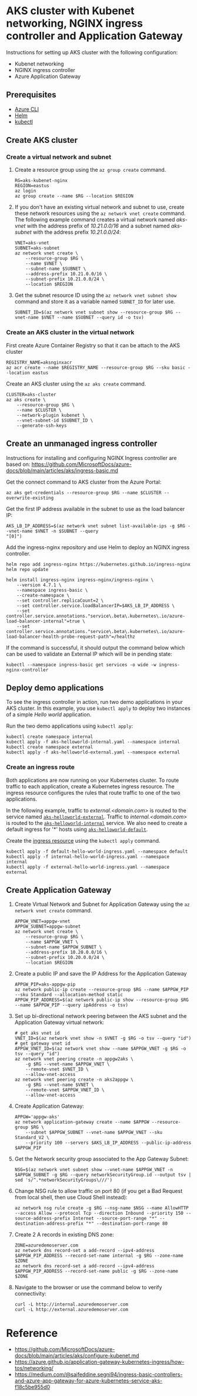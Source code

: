 # AKS cluster with Kubenet networking, NGINX ingress controller and Application Gateway
Instructions for setting up AKS cluster with the following configuration:
* Kubenet networking
* NGINX ingress controller
* Azure Application Gateway

## Prerequisites
* [Azure CLI](https://learn.microsoft.com/en-us/cli/azure/)
* [Helm](https://helm.sh/docs/intro/install/)
* [kubectl](https://kubernetes.io/docs/tasks/tools/)

## Create AKS cluster

### Create a virtual network and subnet

1. Create a resource group using the `az group create` command.

    ```azurecli-interactive
    RG=aks-kubenet-nginx
    REGION=eastus
    az login
    az group create --name $RG --location $REGION
    ```

1. If you don't have an existing virtual network and subnet to use, create these network resources using the `az network vnet create` command. The following example command creates a virtual network named *aks-vnet* with the address prefix of *10.21.0.0/16* and a subnet named *aks-subnet* with the address prefix *10.21.0.0/24*:

    ```azurecli-interactive
    VNET=aks-vnet
    SUBNET=aks-subnet
    az network vnet create \
        --resource-group $RG \
        --name $VNET \
        --subnet-name $SUBNET \
        --address-prefix 10.21.0.0/16 \
        --subnet-prefix 10.21.0.0/24 \
        --location $REGION
    ```

1. Get the subnet resource ID using the `az network vnet subnet show` command and store it as a variable named `SUBNET_ID` for later use.

    ```azurecli-interactive
    SUBNET_ID=$(az network vnet subnet show --resource-group $RG --vnet-name $VNET --name $SUBNET --query id -o tsv)
    ```

### Create an AKS cluster in the virtual network
First create Azure Container Registry so that it can be attach to the AKS cluster

```
REGISTRY_NAME=aksnginxacr
az acr create --name $REGISTRY_NAME --resource-group $RG --sku basic --location eastus
```

Create an AKS cluster using the `az aks create` command.

```azurecli-interactive
CLUSTER=aks-cluster
az aks create \
    --resource-group $RG \
    --name $CLUSTER \
    --network-plugin kubenet \
    --vnet-subnet-id $SUBNET_ID \
    --generate-ssh-keys 
```

## Create an unmanaged ingress controller
Instructions for installing and configuring NGINX Ingress controller are based on: https://github.com/MicrosoftDocs/azure-docs/blob/main/articles/aks/ingress-basic.md

Get the connect command to AKS cluster from the Azure Portal:

```
az aks get-credentials --resource-group $RG --name $CLUSTER --overwrite-existing
```

Get the first IP address available in the subnet to use as the load balancer IP:
```
AKS_LB_IP_ADDRESS=$(az network vnet subnet list-available-ips -g $RG --vnet-name $VNET -n $SUBNET --query
"[0]")
```

Add the ingress-nginx repository and use Helm to deploy an NGINX ingress controller. 

```console
helm repo add ingress-nginx https://kubernetes.github.io/ingress-nginx
helm repo update

helm install ingress-nginx ingress-nginx/ingress-nginx \
    --version 4.7.1 \
    --namespace ingress-basic \
    --create-namespace \
    --set controller.replicaCount=2 \
    --set controller.service.loadBalancerIP=$AKS_LB_IP_ADDRESS \
    --set controller.service.annotations."service\.beta\.kubernetes\.io/azure-load-balancer-internal"=true \
    --set controller.service.annotations."service\.beta\.kubernetes\.io/azure-load-balancer-health-probe-request-path"=/healthz 
```

If the command is successful, it should output the command below which can be used to validate an External IP which will be in pending state:

```
kubectl --namespace ingress-basic get services -o wide -w ingress-nginx-controller
```

## Deploy demo applications

To see the ingress controller in action, run two demo applications in your AKS cluster. In this example, you use `kubectl apply` to deploy two instances of a simple *Hello world* application.

Run the two demo applications using `kubectl apply`:

```console
kubectl create namespace internal
kubectl apply -f aks-helloworld-internal.yaml --namespace internal
kubectl create namespace external
kubectl apply -f aks-helloworld-external.yaml --namespace external
```

### Create an ingress route

Both applications are now running on your Kubernetes cluster. To route traffic to each application, create a Kubernetes ingress resource. The ingress resource configures the rules that route traffic to one of the two applications.

In the following example, traffic to *external.<domain.com>* is routed to the service named [`aks-helloworld-external`](aks-helloworld-external.yaml). Traffic to *internal.<domain.com>* is routed to the [`aks-helloworld-internal`](aks-helloworld-internal.yaml) service. We also need to create a default ingress for '*' hosts using [`aks-helloworld-default`](aks-helloworld-default.yaml).

Create the [ingress resource](host-hello-world-ingress.yaml) using the `kubectl apply` command.

```
kubectl apply -f default-hello-world-ingress.yaml --namespace default
kubectl apply -f internal-hello-world-ingress.yaml --namespace internal
kubectl apply -f external-hello-world-ingress.yaml --namespace external
```

## Create Application Gateway

1. Create Virtual Network and Subnet for Application Gateway using the `az network vnet create` command. 

    ```azurecli-interactive
    APPGW_VNET=appgw-vnet
    APPGW_SUBNET=appgw-subnet
    az network vnet create \
        --resource-group $RG \
        --name $APPGW_VNET \
        --subnet-name $APPGW_SUBNET \
        --address-prefix 10.20.0.0/16 \
        --subnet-prefix 10.20.0.0/24 \
        --location $REGION
    ```

1. Create a public IP and save the IP Address for the Application Gateway

    ```console
    APPGW_PIP=aks-appgw-pip
    az network public-ip create --resource-group $RG --name $APPGW_PIP --sku Standard --allocation-method static
    APPGW_PIP_ADDRESS=$(az network public-ip show --resource-group $RG --name $APPGW_PIP --query ipAddress -o tsv)
    ```

1. Set up bi-directional network peering between the AKS subnet and the Application Gateway virtual network:

    ```command
    # get aks vnet id 
    VNET_ID=$(az network vnet show -n $VNET -g $RG -o tsv --query "id")
    # get gateway vnet id
    APPGW_VNET_ID=$(az network vnet show --name $APPGW_VNET -g $RG -o tsv --query "id")
    az network vnet peering create -n appgw2aks \
        -g $RG --vnet-name $APPGW_VNET \
        --remote-vnet $VNET_ID \
        --allow-vnet-access
    az network vnet peering create -n aks2appgw \
        -g $RG --vnet-name $VNET \
        --remote-vnet $APPGW_VNET_ID \
        --allow-vnet-access
    ```

1. Create Application Gateway:
    ```
    APPGW='appgw-aks' 
    az network application-gateway create --name $APPGW --resource-group $RG \
        --subnet $APPGW_SUBNET --vnet-name $APPGW_VNET --sku Standard_V2 \
        --priority 100 --servers $AKS_LB_IP_ADDRESS --public-ip-address $APPGW_PIP
    ```

1. Get the Network security group associated to the App Gateway Subnet:
    ```
    NSG=$(az network vnet subnet show --vnet-name $APPGW_VNET -n $APPGW_SUBNET -g $RG --query networkSecurityGroup.id --output tsv | sed 's/^.*networkSecurityGroups\///')
    ```

1. Change NSG rule to allow traffic on port 80 (if you get a Bad Request from local shell, then use Cloud Shell instead):
    ```
    az network nsg rule create -g $RG --nsg-name $NSG --name AllowHTTP --access Allow --protocol Tcp --direction Inbound --priority 150 --source-address-prefix Internet --source-port-range "*" --destination-address-prefix "*" --destination-port-range 80
    ```

1. Create 2 A records in existing DNS zone:
    ```
    ZONE=azuredemoserver.com
    az network dns record-set a add-record --ipv4-address $APPGW_PIP_ADDRESS --record-set-name internal -g $RG --zone-name $ZONE
    az network dns record-set a add-record --ipv4-address $APPGW_PIP_ADDRESS --record-set-name public -g $RG --zone-name $ZONE
    ```

1. Navigate to the browser or use the command below to verify connectivity:
    ```
    curl -L http://internal.azuredemoserver.com
    curl -L http://external.azuredemoserver.com
    ```


# Reference
* https://github.com/MicrosoftDocs/azure-docs/blob/main/articles/aks/configure-kubenet.md
* https://azure.github.io/application-gateway-kubernetes-ingress/how-tos/networking/
* https://medium.com/@saifeddine.segni94/ingress-basic-controllers-and-azure-app-gateway-for-azure-kubernetes-service-aks-f18c5be955d0